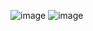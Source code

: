![image](https://github.com/surajbobade01/Customer_Churn_Analysis/assets/152361195/47b1078a-146b-489a-b979-4da94918b9b9)
![image](https://github.com/surajbobade01/Customer_Churn_Analysis/assets/152361195/27753a1e-ba43-43da-b612-558dbff899a3)
